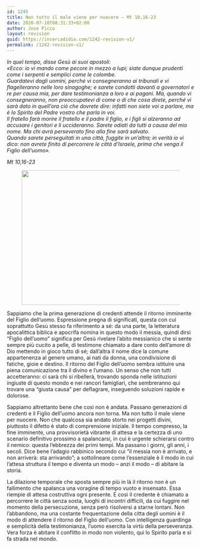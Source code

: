 ```yaml
---
id: 1245
title: Non tutto il male viene per nuocere – Mt 10,16-23
date: 2020-07-10T08:31:33+02:00
author: Jose Picco
layout: revision
guid: https://incercadidio.com/1242-revision-v1/
permalink: /1242-revision-v1/
---
```

_In quel tempo, disse Gesù ai suoi apostoli:  
«Ecco: io vi mando come pecore in mezzo a lupi; siate dunque prudenti come i serpenti e semplici come le colombe.  
Guardatevi dagli uomini, perché vi consegneranno ai tribunali e vi flagelleranno nelle loro sinagoghe; e sarete condotti davanti a governatori e re per causa mia, per dare testimonianza a loro e ai pagani. Ma, quando vi consegneranno, non preoccupatevi di come o di che cosa direte, perché vi sarà dato in quell&#8217;ora ciò che dovrete dire: infatti non siete voi a parlare, ma è lo Spirito del Padre vostro che parla in voi.  
Il fratello farà morire il fratello e il padre il figlio, e i figli si alzeranno ad accusare i genitori e li uccideranno. Sarete odiati da tutti a causa del mio nome. Ma chi avrà perseverato fino alla fine sarà salvato.  
Quando sarete perseguitati in una città, fuggite in un&#8217;altra; in verità io vi dico: non avrete finito di percorrere le città d&#8217;Israele, prima che venga il Figlio dell&#8217;uomo»._

<p class="has-text-align-right">
  <em>Mt 10,16-23</em>
</p><figure class="wp-block-image size-large is-resized">

<img src="https://incercadidio.com/wp-content/uploads/2020/07/901.jpg" alt="" class="wp-image-1243" width="645" height="362" srcset="https://incercadidio.com/wp-content/uploads/2020/07/901.jpg 437w, https://incercadidio.com/wp-content/uploads/2020/07/901-300x168.jpg 300w" sizes="(max-width: 645px) 100vw, 645px" /> </figure> 

Sappiamo che la prima generazione di credenti attende il ritorno imminente del Figlio dell’uomo. Espressione pregna di significati, questa con cui soprattutto Gesù stesso fa riferimento a sé: da una parte, la letteratura apocalittica biblica e apocrifa nomina in questo modo il messia, quindi dirsi “Figlio dell’uomo” significa per Gesù rivelare l’abito messianico che si sente sempre più cucito a pelle, di testimone chiamato a dare conto dell’amore di Dio mettendo in gioco tutto di sé; dall’altra il nome dice la comune appartenenza al genere umano, ai nati da donna, una condivisione di fatiche, gioie e destino. Il ritorno del Figlio dell’uomo sembra istituire una piena comunicazione tra il divino e l’umano. Un senso che non tutti accetteranno: ci sarà chi si ribellerà, trovando sponda nelle istituzioni ingiuste di questo mondo e nei rancori famigliari, che sembreranno qui trovare una “giusta causa” per deflagrare, inseguendo soluzioni rapide e dolorose.

Sappiamo altrettanto bene che così non è andata. Passano generazioni di credenti e il Figlio dell’uomo ancora non torna. Ma non tutto il male viene per nuocere. Non che qualcosa sia andato storto nei progetti divini, piuttosto il difetto è stato di comprensione iniziale. Il tempo compresso, la fine imminente, una provvisorietà vibrante di attesa e la certezza di uno scenario definitivo prossimo a spalancarsi, in cui è urgente schierarsi contro il nemico: questa l’ebbrezza dei primi tempi. Ma passano i giorni, gli anni, i secoli. Dice bene l’adagio rabbinico secondo cui “il messia non è arrivato, e non arriverà: sta arrivando”; a sottolineare come l’essenziale è il modo in cui l’attesa struttura il tempo e diventa un modo – anzi il modo – di abitare la storia.

La dilazione temporale che sposta sempre più in là il ritorno non è un fallimento che spalanca una voragine di tempo vuoto e insensato. Essa riempie di attesa costruttiva ogni presente. E così il credente è chiamato a percorrere le città senza sosta, luoghi di incontri difficili, da cui fuggire nel momento della persecuzione, senza però risolversi a starne lontani. Non l’abbandono, ma una costante frequentazione della citta degli uomini è il modo di attendere il ritorno del Figlio dell’uomo. Con intelligenza guardinga e semplicità della testimonianza, l’uomo esercita la virtù della perseveranza. Vera forza è abitare il conflitto in modo non violento, qui lo Spirito parla e si fa strada nel mondo.